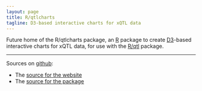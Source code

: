 ```yaml
---
layout: page
title: R/qtlcharts
tagline: D3-based interactive charts for xQTL data
---
```



Future home of the R/qtlcharts package, an [R](http://www.r-project.org) package to create
[D3](http://d3js.org)-based interactive charts for xQTL data, for use
with the [R/qtl](http://www.rqtl.org) package.


---

Sources on [github](http://github.com):
- The [source for the website](https://github.com/kbroman/qtlcharts/tree/gh-pages)
- The [source for the package](https://github.com/kbroman/qtlcharts/tree/master)
